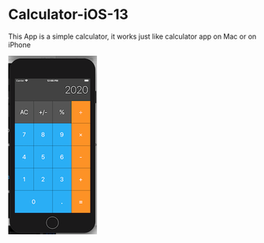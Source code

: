 # Calculator-iOS-13

This App is a simple calculator, it works just like calculator app on Mac or on iPhone

![main_screen](https://github.com/EdwardPhaniOS/Calculator-iOS-13/blob/master/Calculator/Images/main_screen.png)

